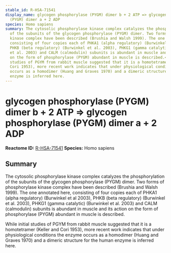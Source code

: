 ```yaml
---
stable_id: R-HSA-71541
display_name: glycogen phosphorylase (PYGM) dimer b + 2 ATP => glycogen phosphorylase
  (PYGM) dimer a + 2 ADP
species: Homo sapiens
summary: The cytosolic phosphorylase kinase complex catalyzes the phosphorylation
  of the subunits of the glycogen phosphorylase (PYGM) dimer. Two forms of phosphorylase
  kinase complex have been described (Brushia and Walsh 1999). The one annotated here,
  consisting of four copies each of PHKA1 (alpha regulatory) (Burwinkel et al 2003),
  PHKB (beta regulatory) (Burwinkel et al. 2003), PHKG1 (gamma catalytic) (Burwinkel
  et al. 2003) and CALM (calmodulin) subunits is abundant in muscle and its action
  on the form of phosphorylase (PYGM) abundant in muscle is described.<p>While initial
  studies of PGYM from rabbit muscle suggested that it is a homotetramer (Keller and
  Cori 1953), more recent work indicates that under physiological conditions the enzyme
  occurs as a homodimer (Huang and Graves 1970) and a dimeric structure for the human
  enzyme is inferred here.
---
```


# glycogen phosphorylase (PYGM) dimer b + 2 ATP => glycogen phosphorylase (PYGM) dimer a + 2 ADP
**Reactome ID:** [R-HSA-71541](https://reactome.org/content/detail/R-HSA-71541)
**Species:** Homo sapiens

## Summary

The cytosolic phosphorylase kinase complex catalyzes the phosphorylation of the subunits of the glycogen phosphorylase (PYGM) dimer. Two forms of phosphorylase kinase complex have been described (Brushia and Walsh 1999). The one annotated here, consisting of four copies each of PHKA1 (alpha regulatory) (Burwinkel et al 2003), PHKB (beta regulatory) (Burwinkel et al. 2003), PHKG1 (gamma catalytic) (Burwinkel et al. 2003) and CALM (calmodulin) subunits is abundant in muscle and its action on the form of phosphorylase (PYGM) abundant in muscle is described.<p>While initial studies of PGYM from rabbit muscle suggested that it is a homotetramer (Keller and Cori 1953), more recent work indicates that under physiological conditions the enzyme occurs as a homodimer (Huang and Graves 1970) and a dimeric structure for the human enzyme is inferred here.
